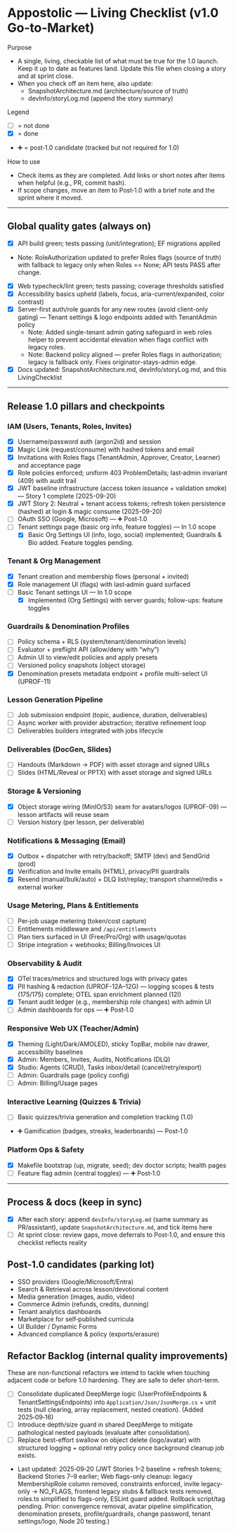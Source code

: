 # Appostolic — Living Checklist (v1.0 Go‑to‑Market)

Purpose

- A single, living, checkable list of what must be true for the 1.0 launch. Keep it up to date as features land. Update this file when closing a story and at sprint close.
- When you check off an item here, also update:
  - SnapshotArchitecture.md (architecture/source of truth)
  - devInfo/storyLog.md (append the story summary)

Legend

- [ ] = not done
- [x] = done
- ➕ = post‑1.0 candidate (tracked but not required for 1.0)

How to use

- Check items as they are completed. Add links or short notes after items when helpful (e.g., PR, commit hash).
- If scope changes, move an item to Post‑1.0 with a brief note and the sprint where it moved.

---

## Global quality gates (always on)

- [x] API build green; tests passing (unit/integration); EF migrations applied
- Note: RoleAuthorization updated to prefer Roles flags (source of truth) with fallback to legacy only when Roles == None; API tests PASS after change.
- [x] Web typecheck/lint green; tests passing; coverage thresholds satisfied
- [x] Accessibility basics upheld (labels, focus, aria-current/expanded, color contrast)
- [x] Server‑first auth/role guards for any new routes (avoid client-only gating) — Tenant settings & logo endpoints added with TenantAdmin policy
  - Note: Added single-tenant admin gating safeguard in web roles helper to prevent accidental elevation when flags conflict with legacy roles.
  - Note: Backend policy aligned — prefer Roles flags in authorization; legacy is fallback only. Fixes originator-stays-admin edge.
- [x] Docs updated: SnapshotArchitecture.md, devInfo/storyLog.md, and this LivingChecklist

---

## Release 1.0 pillars and checkpoints

### IAM (Users, Tenants, Roles, Invites)

- [x] Username/password auth (argon2id) and session
- [x] Magic Link (request/consume) with hashed tokens and email
- [x] Invitations with Roles flags (TenantAdmin, Approver, Creator, Learner) and acceptance page
- [x] Role policies enforced; uniform 403 ProblemDetails; last‑admin invariant (409) with audit trail
- [x] JWT baseline infrastructure (access token issuance + validation smoke) — Story 1 complete (2025-09-20)
- [x] JWT Story 2: Neutral + tenant access tokens; refresh token persistence (hashed) at login & magic consume (2025-09-20)
- [ ] OAuth SSO (Google, Microsoft) — ➕ Post‑1.0
- [ ] Tenant settings page (basic org info, feature toggles) — In 1.0 scope
  - [x] Basic Org Settings UI (info, logo, social) implemented; Guardrails & Bio added. Feature toggles pending.

### Tenant & Org Management

- [x] Tenant creation and membership flows (personal + invited)
- [x] Role management UI (flags) with last‑admin guard surfaced
- [ ] Basic Tenant settings UI — In 1.0 scope
  - [x] Implemented (Org Settings) with server guards; follow-ups: feature toggles

### Guardrails & Denomination Profiles

- [ ] Policy schema + RLS (system/tenant/denomination levels)
- [ ] Evaluator + preflight API (allow/deny with “why”)
- [ ] Admin UI to view/edit policies and apply presets
- [ ] Versioned policy snapshots (object storage)
- [x] Denomination presets metadata endpoint + profile multi-select UI (UPROF-11)

### Lesson Generation Pipeline

- [ ] Job submission endpoint (topic, audience, duration, deliverables)
- [ ] Async worker with provider abstraction; iterative refinement loop
- [ ] Deliverables builders integrated with jobs lifecycle

### Deliverables (DocGen, Slides)

- [ ] Handouts (Markdown → PDF) with asset storage and signed URLs
- [ ] Slides (HTML/Reveal or PPTX) with asset storage and signed URLs

### Storage & Versioning

- [x] Object storage wiring (MinIO/S3) seam for avatars/logos (UPROF-09) — lesson artifacts will reuse seam
- [ ] Version history (per lesson, per deliverable)

### Notifications & Messaging (Email)

- [x] Outbox + dispatcher with retry/backoff; SMTP (dev) and SendGrid (prod)
- [x] Verification and Invite emails (HTML), privacy/PII guardrails
- [x] Resend (manual/bulk/auto) + DLQ list/replay; transport channel/redis + external worker

### Usage Metering, Plans & Entitlements

- [ ] Per‑job usage metering (token/cost capture)
- [ ] Entitlements middleware and `/api/entitlements`
- [ ] Plan tiers surfaced in UI (Free/Pro/Org) with usage/quotas
- [ ] Stripe integration + webhooks; Billing/Invoices UI

### Observability & Audit

- [x] OTel traces/metrics and structured logs with privacy gates
- [x] PII hashing & redaction (UPROF-12A–12G) — logging scopes & tests (175/175) complete; OTEL span enrichment planned (12I)
- [x] Tenant audit ledger (e.g., membership role changes) with admin UI
- [ ] Admin dashboards for ops — ➕ Post‑1.0

### Responsive Web UX (Teacher/Admin)

- [x] Theming (Light/Dark/AMOLED), sticky TopBar, mobile nav drawer, accessibility baselines
- [x] Admin: Members, Invites, Audits, Notifications (DLQ)
- [x] Studio: Agents (CRUD), Tasks inbox/detail (cancel/retry/export)
- [ ] Admin: Guardrails page (policy config)
- [ ] Admin: Billing/Usage pages

### Interactive Learning (Quizzes & Trivia)

- [ ] Basic quizzes/trivia generation and completion tracking (1.0)
- ➕ Gamification (badges, streaks, leaderboards) — Post‑1.0

### Platform Ops & Safety

- [x] Makefile bootstrap (up, migrate, seed); dev doctor scripts; health pages
- [ ] Feature flag admin (central toggles) — ➕ Post‑1.0

---

## Process & docs (keep in sync)

- [x] After each story: append `devInfo/storyLog.md` (same summary as PR/assistant), update `SnapshotArchitecture.md`, and tick items here
- [ ] At sprint close: review gaps, move deferrals to Post‑1.0, and ensure this checklist reflects reality

## Post‑1.0 candidates (parking lot)

- SSO providers (Google/Microsoft/Entra)
- Search & Retrieval across lesson/devotional content
- Media generation (images, audio, video)
- Commerce Admin (refunds, credits, dunning)
- Tenant analytics dashboards
- Marketplace for self‑published curricula
- UI Builder / Dynamic Forms
- Advanced compliance & policy (exports/erasure)

## Refactor Backlog (internal quality improvements)

These are non-functional refactors we intend to tackle when touching adjacent code or before 1.0 hardening. They are safe to defer short-term.

- [ ] Consolidate duplicated DeepMerge logic (UserProfileEndpoints & TenantSettingsEndpoints) into `Application/Json/JsonMerge.cs` + unit tests (null clearing, array replacement, nested creation). (Added 2025‑09‑16)
- [ ] Introduce depth/size guard in shared DeepMerge to mitigate pathological nested payloads (evaluate after consolidation).
- [ ] Replace best-effort swallow on object delete (logo/avatar) with structured logging + optional retry policy once background cleanup job exists.

- Last updated: 2025‑09‑20 (JWT Stories 1–2 baseline + refresh tokens; Backend Stories 7–9 earlier; Web flags-only cleanup: legacy MembershipRole column removed, constraints enforced, invite legacy-only -> NO_FLAGS, frontend legacy stubs & fallback tests removed, roles.ts simplified to flags-only, ESLint guard added. Rollback script/tag pending. Prior: convergence removal, avatar pipeline simplification, denomination presets, profile/guardrails, change password, tenant settings/logo, Node 20 testing.)
